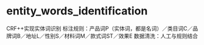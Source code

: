 # entity_words_identification
CRF++实现实体词识别
标注规则：产品词P（实体词，都是名词）／类目词C／品牌词B／地址L／性别S／材料词M／款式词ST／效果E
数据清洗：人工与规则结合
